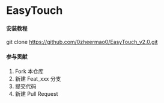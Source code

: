 # EasyTouch


#### 安装教程

git clone https://github.com/0zheermao0/EasyTouch_v2.0.git


#### 参与贡献

1.  Fork 本仓库
2.  新建 Feat_xxx 分支
3.  提交代码
4.  新建 Pull Request

